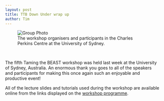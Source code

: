 ```yaml
---
layout: post
title: TTB Down Under wrap up
author: Tim
---
```


<figure>
	<img src="{{ site.baseurl }}/images/workshops/Taming-the-BEAST-Down-Under-GroupPhoto.jpg" alt="Group Photo">
	<figcaption>The workshop organisers and participants in the Charles Perkins Centre at the University of Sydney.</figcaption>
</figure>
<br>

The fifth Taming the BEAST workshop was held last week at the University of Sydney, Australia.
An enormous thank you goes to all of the speakers and participants for making this once again
such an enjoyable and productive event!

All of the lecture slides and tutorials used during the workshop are available online from the
links displayed on the [workshop programme]({{site.baseurl}}/workshops/Taming-the-BEAST-Down-Under/).
